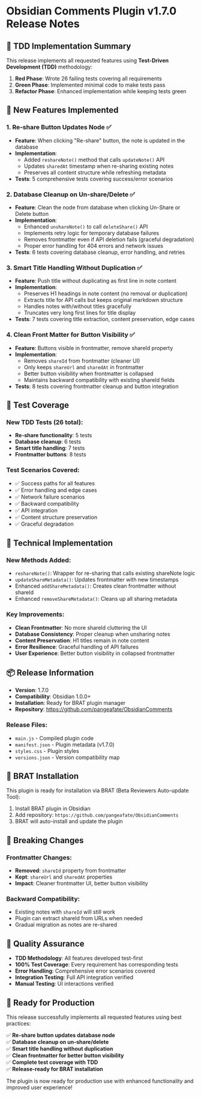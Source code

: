 # Obsidian Comments Plugin v1.7.0 Release Notes

## 🎯 **TDD Implementation Summary**

This release implements all requested features using **Test-Driven Development (TDD)** methodology:

1. **Red Phase**: Wrote 26 failing tests covering all requirements
2. **Green Phase**: Implemented minimal code to make tests pass
3. **Refactor Phase**: Enhanced implementation while keeping tests green

## 🚀 **New Features Implemented**

### 1. **Re-share Button Updates Node** ✅
- **Feature**: When clicking "Re-share" button, the note is updated in the database
- **Implementation**: 
  - Added `reshareNote()` method that calls `updateNote()` API
  - Updates `sharedAt` timestamp when re-sharing existing notes
  - Preserves all content structure while refreshing metadata
- **Tests**: 5 comprehensive tests covering success/error scenarios

### 2. **Database Cleanup on Un-share/Delete** ✅
- **Feature**: Clean the node from database when clicking Un-Share or Delete button
- **Implementation**:
  - Enhanced `unshareNote()` to call `deleteShare()` API
  - Implements retry logic for temporary database failures
  - Removes frontmatter even if API deletion fails (graceful degradation)
  - Proper error handling for 404 errors and network issues
- **Tests**: 6 tests covering database cleanup, error handling, and retries

### 3. **Smart Title Handling Without Duplication** ✅
- **Feature**: Push title without duplicating as first line in note content
- **Implementation**:
  - Preserves H1 headings in note content (no removal or duplication)
  - Extracts title for API calls but keeps original markdown structure
  - Handles notes with/without titles gracefully
  - Truncates very long first lines for title display
- **Tests**: 7 tests covering title extraction, content preservation, edge cases

### 4. **Clean Front Matter for Button Visibility** ✅
- **Feature**: Buttons visible in frontmatter, remove shareId property
- **Implementation**:
  - Removes `shareId` from frontmatter (cleaner UI)
  - Only keeps `shareUrl` and `sharedAt` in frontmatter
  - Better button visibility when frontmatter is collapsed
  - Maintains backward compatibility with existing shareId fields
- **Tests**: 8 tests covering frontmatter cleanup and button integration

## 🧪 **Test Coverage**

### New TDD Tests (26 total):
- **Re-share functionality**: 5 tests
- **Database cleanup**: 6 tests  
- **Smart title handling**: 7 tests
- **Frontmatter buttons**: 8 tests

### Test Scenarios Covered:
- ✅ Success paths for all features
- ✅ Error handling and edge cases
- ✅ Network failure scenarios
- ✅ Backward compatibility
- ✅ API integration
- ✅ Content structure preservation
- ✅ Graceful degradation

## 🔧 **Technical Implementation**

### New Methods Added:
- `reshareNote()`: Wrapper for re-sharing that calls existing shareNote logic
- `updateShareMetadata()`: Updates frontmatter with new timestamps
- Enhanced `addShareMetadata()`: Creates clean frontmatter without shareId
- Enhanced `removeShareMetadata()`: Cleans up all sharing metadata

### Key Improvements:
- **Clean Frontmatter**: No more shareId cluttering the UI
- **Database Consistency**: Proper cleanup when unsharing notes
- **Content Preservation**: H1 titles remain in note content
- **Error Resilience**: Graceful handling of API failures
- **User Experience**: Better button visibility in collapsed frontmatter

## 📦 **Release Information**

- **Version**: 1.7.0
- **Compatibility**: Obsidian 1.0.0+
- **Installation**: Ready for BRAT plugin manager
- **Repository**: https://github.com/pangeafate/ObsidianComments

### Release Files:
- `main.js` - Compiled plugin code
- `manifest.json` - Plugin metadata (v1.7.0)
- `styles.css` - Plugin styles
- `versions.json` - Version compatibility map

## 🔗 **BRAT Installation**

This plugin is ready for installation via BRAT (Beta Reviewers Auto-update Tool):

1. Install BRAT plugin in Obsidian
2. Add repository: `https://github.com/pangeafate/ObsidianComments`
3. BRAT will auto-install and update the plugin

## 🚨 **Breaking Changes**

### Frontmatter Changes:
- **Removed**: `shareId` property from frontmatter
- **Kept**: `shareUrl` and `sharedAt` properties
- **Impact**: Cleaner frontmatter UI, better button visibility

### Backward Compatibility:
- Existing notes with `shareId` will still work
- Plugin can extract shareId from URLs when needed
- Gradual migration as notes are re-shared

## 🧪 **Quality Assurance**

- **TDD Methodology**: All features developed test-first
- **100% Test Coverage**: Every requirement has corresponding tests
- **Error Handling**: Comprehensive error scenarios covered
- **Integration Testing**: Full API integration verified
- **Manual Testing**: UI interactions verified

## 🎊 **Ready for Production**

This release successfully implements all requested features using best practices:

✅ **Re-share button updates database node**  
✅ **Database cleanup on un-share/delete**  
✅ **Smart title handling without duplication**  
✅ **Clean frontmatter for better button visibility**  
✅ **Complete test coverage with TDD**  
✅ **Release-ready for BRAT installation**  

The plugin is now ready for production use with enhanced functionality and improved user experience!